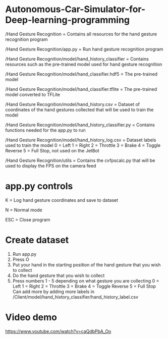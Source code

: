 # Autonomous-Car-Simulator-for-Deep-learning-programming

/Hand Gesture Recognition = Contains all resources for the hand gesture recognition program

/Hand Gesture Recognition/app.py = Run hand gesture recognition program

/Hand Gesture Recognition/model/hand_history_classifier = Contains resources such as the pre-trained model used for hand gesture recognition

/Hand Gesture Recognition/model/hand_classifier.hdf5 = The pre-trained model

/Hand Gesture Recognition/model/hand_classifier.tflite = The pre-trained model converted to TFLite

/Hand Gesture Recognition/model/hand_history.csv = Dataset of coordinates of the hand gestures collected that will be used to train the model

/Hand Gesture Recognition/model/hand_history_classifier.py = Contains functions needed for the app.py to run

/Hand Gesture Recognition/model/hand_history_log.csv = Dataset labels used to train the model 
0 = Left 
1 = Right 
2 = Throttle 
3 = Brake
4 = Toggle Reverse 
5 = Full Stop, not used on the JetBot

/Hand Gesture Recognition/utils = Contains the cvfpscalc.py that will be used to display the FPS on the camera feed

# app.py controls

K = Log hand gesture coordinates and save to dataset

N = Normal mode

ESC = Close program

# Create dataset

1. Run app.py
2. Press O
3. Put your hand in the starting position of the hand gesture that you wish to collect
4. Do the hand gesture that you wish to collect
5. Press numbers 1 - 5 depending on what gesture you are collecting
  0 = Left
  1 = Right
  2 = Throttle
  3 = Brake
  4 = Toggle Reverse
  5 = Full Stop
Can add more by adding more labels in /Client/model/hand_history_classifier/hand_history_label.csv

# Video demo
https://www.youtube.com/watch?v=caQdbPbA_Oo

